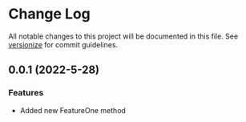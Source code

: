 # Change Log

All notable changes to this project will be documented in this file. See [versionize](https://github.com/versionize/versionize) for commit guidelines.

<a name="0.0.1"></a>
## 0.0.1 (2022-5-28)

### Features

* Added new FeatureOne method

